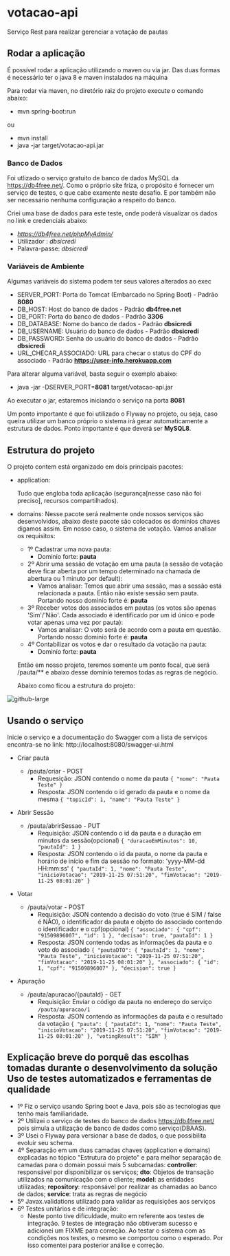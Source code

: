 # votacao-api

Serviço Rest para realizar gerenciar a votação de pautas

## Rodar a aplicação

É possível rodar a aplicação utilizando o maven ou via jar. Das duas formas é necessário ter o java 8 e maven instalados na máquina

Para rodar via maven, no diretório raiz do projeto execute o comando abaixo:

+ mvn spring-boot:run

ou

+ mvn install
+ java -jar target/votacao-api.jar

### Banco de Dados

Foi utlizado o serviço gratuito de banco de dados MySQL da https://db4free.net/.
Como o próprio site friza, o propósito é fornecer um serviço de testes, o que cabe examente neste desafio.
E por também não ser necessário nenhuma configuração a respeito do banco.

Criei uma base de dados para este teste, onde poderá visualizar os dados no link e credenciais abaixo:
+ *https://db4free.net/phpMyAdmin/*
+ Utilizador : *dbsicredi*
+ Palavra-passe: *dbsicredi*

### Variáveis de Ambiente

Algumas variáveis do sistema podem ter seus valores alterados ao exec

+ SERVER_PORT: Porta do Tomcat (Embarcado no Spring Boot) - Padrão **8080**
+ DB_HOST: Host do banco de dados - Padrão **db4free.net**
+ DB_PORT: Porta do banco de dados - Padrão **3306**
+ DB_DATABASE: Nome do banco de dados - Padrão **dbsicredi**
+ DB_USERNAME: Usuário do banco de dados - Padrão **dbsicredi**
+ DB_PASSWORD: Senha do usuário do banco de dados - Padrão **dbsicredi**
+ URL_CHECAR_ASSOCIADO: URL para checar o status do CPF do associado - Padrão **https://user-info.herokuapp.com**

Para alterar alguma variável, basta seguir o exemplo abaixo:
- java -jar -DSERVER_PORT=**8081** target/votacao-api.jar

Ao executar o jar, estaremos iniciando o serviço na porta **8081**

Um ponto importante é que foi utilizado o Flyway no projeto, ou seja, caso queira utilizar um banco próprio o sistema irá gerar automaticamente a estrutura de dados. Ponto importante é que deverá ser **MySQL8**.

## Estrutura do projeto

O projeto contem está organizado em dois principais pacotes:
+ application: 
    <p>Tudo que engloba toda aplicação (segurança[nesse caso não foi preciso], recursos compartilhados).</p>
+ domains:
    Nesse pacote será realmente onde nossos serviços são desenvolvidos, abaixo deste pacote são colocados os dominíos chaves digamos assim.
    Em nosso caso, o sistema de votação.
    Vamos analisar os requisitos:
    - 1º Cadastrar uma nova pauta: 
      - Dominío forte: **pauta**
    - 2º Abrir uma sessão de votação em uma pauta (a sessão de votação deve ficar aberta por um
tempo determinado na chamada de abertura ou 1 minuto por default):
      - Vamos analisar: Temos que abrir uma sessão, mas a sessão está relacionada a pauta. Então não existe sessão sem pauta. Portando nosso dominío forte é: **pauta**
    - 3º Receber votos dos associados em pautas (os votos são apenas 'Sim'/'Não'. Cada associado é identificado por um id único e pode votar apenas uma vez por pauta):
      - Vamos analisar: O voto será de acordo com a pauta em questão. Portando nosso dominío forte é: **pauta**
    - 4º Contabilizar os votos e dar o resultado da votação na pauta: 
      - Dominío forte: **pauta**
    
    Então em nosso projeto, teremos somente um ponto focal, que será /pauta/** e abaixo desse domínío teremos todas as regras de negócio.
    
    Abaixo como ficou a estrutura do projeto:

![github-large](https://i.ibb.co/XS9QWbp/estrutura-do-projeto.png)

## Usando o serviço

Inicie o serviço e a documentação do Swagger com a lista de serviços encontra-se no link: http://localhost:8080/swagger-ui.html

+ Criar pauta
    - /pauta/criar - POST
        - Requesição: JSON contendo o nome da pauta
        `{
	"nome": "Pauta Teste"
}`
        - Resposta: JSON contendo o id gerado da pauta e o nome da mesma
        `{
    "topicId": 1,
    "name": "Pauta Teste"
}`

+ Abrir Sessão
    - /pauta/abrirSessao - PUT
        - Requisição: JSON contendo o id da pauta e a duração em minutos da sessão(opcional)
        `{
  "duracaoEmMinutos": 10,
  "pautaId": 1
}`
        - Resposta: JSON contendo o id da pauta, o nome da pauta e horário de início e fim da sessão no formato: 'yyyy-MM-dd HH:mm:ss'
        `{
    "pautaId": 1,
    "nome": "Pauta Teste",
    "inicioVotacao": "2019-11-25 07:51:20",
    "fimVotacao": "2019-11-25 08:01:20"
}`

+ Votar
    - /pauta/votar - POST
        - Requisição: JSON contendo a decisão do voto (true é SIM / false é NÃO), o identificador da pauta e objeto do associado contendo o identificador e o cpf(opcional)
        `{
  "associado": {
    "cpf": "91509896007",
    "id": 1
  },
  "decisao": true,
  "pautaId": 1
}`
        - Resposta: JSON contendo todas as informações da pauta e o voto do associado
        `{
  "pautaDTO": {
    "pautaId": 1,
    "nome": "Pauta Teste",
    "inicioVotacao": "2019-11-25 07:51:20",
    "fimVotacao": "2019-11-25 08:01:20"
  },
  "associado": {
    "id": 1,
    "cpf": "91509896007"
  },
  "decision": true
}`

+ Apuração 
    - /pauta/apuracao/{pautaId} - GET
        - Requisição: Enviar o código da pauta no endereço do serviço
            `/pauta/apuracao/1`
        - Resposta: JSON contendo as informações da pauta e o resultado da votação
        `{
  "pauta": {
    "pautaId": 1,
    "nome": "Pauta Teste",
    "inicioVotacao": "2019-11-25 07:51:20",
    "fimVotacao": "2019-11-25 08:01:20"
  },
  "votingResult": "SIM"
}`

## Explicação breve do porquê das escolhas tomadas durante o desenvolvimento da solução Uso de testes automatizados e ferramentas de qualidade

+ 1º Fiz o serviço usando Spring boot e Java, pois são as tecnologias que tenho mais familiaridade.
+ 2º Utilizei o serviço de testes do banco de dados https://db4free.net/ pois simula a utilização de banco de dados como serviço(DBAAS). 
+ 3º Usei o Flyway para versionar a base de dados, o que possibilita evoluir seu schema.
+ 4º Separação em um duas camadas chaves (application e domains) explicadas no tópico "Estrutura do projeto" e para melhor separação de camadas para o domain possui mais 5 subcamadas: **controller**: responsável por disponibilizar os serviços; **dto**: Objetos de transação utilizados na comunicação com o cliente; **model**: as entidades utilizadas; **repository**: responsável por realizar as chamadas ao banco de dados; **service**: trata as regras de negócio
+ 5º Javax.validations utilizado para validar as requisições aos serviços
+ 6º Testes unitários e de integração:
	- Neste ponto tive dificuldade, muito em referente aos testes de integração. 9 testes de integração não obtiveram sucesso e adicionei um FIXME para correção. Ao testar o sistema com as condições nos testes, o mesmo se comportou como o esperado. Por isso comentei para posterior análise e correção.
	
